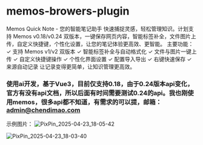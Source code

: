 # memos-browers-plugin
Memos Quick Note - 您的智能笔记助手  快速捕捉灵感，轻松管理知识。计划支持 Memos v0.18/v0.24 双版本，一键保存网页内容，智能标签补全，文件图片上传，自定义快捷键，个性化设置，让您的笔记体验更高效、更智能。  主要功能： ✓ 支持 Memos v1/v2 双版本 ✓ 智能标签补全与自动格式化 ✓ 文件与图片一键上传 ✓ 自定义快捷键操作 ✓ 个性化界面设置 ✓ 配置导入导出 ✓ 右键快速保存 ✓ 来源自动记录  让记录变得更简单，让知识管理更高效。


### 使用ai开发，基于Vue3，目前仅支持0.18，由于0.24版本api变化，官方有没有api文档，所以后面有时间需要测试0.24的api。我也刚使用memos，很多api都不知道，有需求的可以提，邮箱：admin@chendimao.com

示例图片：
![PixPin_2025-04-23_18-05-42](https://github.com/user-attachments/assets/0591a744-bbaf-44ce-9205-cf4e89b2533c)

![PixPin_2025-04-23_18-03-40](https://github.com/user-attachments/assets/b3aca06c-5e60-430c-afd9-2e749c524fca)
